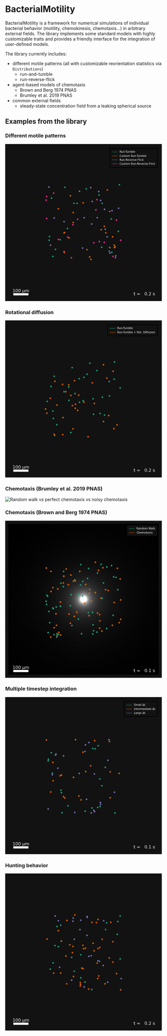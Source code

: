 # BacterialMotility

BacterialMotility is a framework for numerical simulations of individual bacterial behavior (motility, chemokinesis, chemotaxis...) in arbitrary external fields.
The library implements some standard models with highly customizable traits and provides a friendly interface for the integration of user-defined models.

The library currently includes:
- different motile patterns (all with customizable reorientation statistics via `Distributions`)
    * run-and-tumble
    * run-reverse-flick
- agent-based models of chemotaxis
    * Brown and Berg 1974 PNAS
    * Brumley et al. 2019 PNAS
- common external fields
    * steady-state concentration field from a leaking spherical source


## Examples from the library
### Different motile patterns
![A simple simulation with different motile patterns](https://github.com/mastrof/BacterialMotility/blob/main/scripts/simple.gif)
### Rotational diffusion
![Run-tumble motility with and without rotational diffusion](https://github.com/mastrof/BacterialMotility/blob/main/scripts/rotational-diffusion.gif)
### Chemotaxis (Brumley et al. 2019 PNAS)
![Random walk vs perfect chemotaxis vs noisy chemotaxis](https://github.com/mastrof/BacterialMotility/blob/main/scripts/brumley.gif)
### Chemotaxis (Brown and Berg 1974 PNAS)
![Random walk vs chemotaxis](https://github.com/mastrof/BacterialMotility/blob/main/scripts/brownberg.gif)
### Multiple timestep integration
![Multiple timestep integration](https://github.com/mastrof/BacterialMotility/blob/main/scripts/multiple-timestep.gif)
### Hunting behavior
![Species change their behavior to a hunting mode when their prey is within their radius of perception](https://github.com/mastrof/BacterialMotility/blob/main/scripts/prey-hunter.gif)
